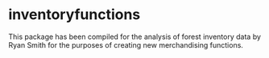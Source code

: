 # inventoryfunctions

This package has been compiled for the analysis of forest inventory data 
by Ryan Smith for the purposes of creating new merchandising functions.


